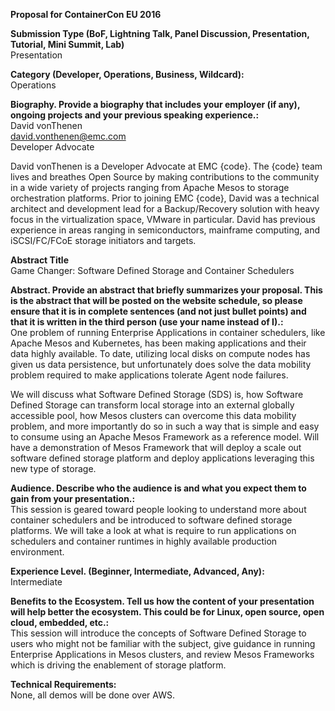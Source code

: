 **Proposal for ContainerCon EU 2016**  

**Submission Type (BoF, Lightning Talk, Panel Discussion, Presentation, Tutorial, Mini Summit, Lab)**  
Presentation

**Category (Developer, Operations, Business, Wildcard):**  
Operations

**Biography. Provide a biography that includes your employer (if any), ongoing projects and your previous speaking experience.:**  
David vonThenen  
david.vonthenen@emc.com  
Developer Advocate  

David vonThenen is a Developer Advocate at EMC {code}. The {code} team lives and breathes Open Source by making contributions to the community in a wide variety of projects ranging from Apache Mesos to storage orchestration platforms. Prior to joining EMC {code}, David was a technical architect and development lead for a Backup/Recovery solution with heavy focus in the virtualization space, VMware in particular. David has previous experience in areas ranging in semiconductors, mainframe computing, and iSCSI/FC/FCoE storage initiators and targets.

**Abstract Title**  
Game Changer: Software Defined Storage and Container Schedulers

**Abstract. Provide an abstract that briefly summarizes your proposal. This is the abstract that will be posted on the website schedule, so please ensure that it is in complete sentences (and not just bullet points) and that it is written in the third person (use your name instead of I).:**  
One problem of running Enterprise Applications in container schedulers, like Apache Mesos and Kubernetes, has been making applications and their data highly available. To date, utilizing local disks on compute nodes has given us data persistence, but unfortunately does solve the data mobility problem required to make applications tolerate Agent node failures.

We will discuss what Software Defined Storage (SDS) is, how Software Defined Storage can transform local storage into an external globally accessible pool, how Mesos clusters can overcome this data mobility problem, and more importantly do so in such a way that is simple and easy to consume using an Apache Mesos Framework as a reference model. Will have a demonstration of Mesos Framework that will deploy a scale out software defined storage platform and deploy applications leveraging this new type of storage.

**Audience. Describe who the audience is and what you expect them to gain from your presentation.:**  
This session is geared toward people looking to understand more about container schedulers and be introduced to software defined storage platforms. We will take a look at what is require to run applications on schedulers and container runtimes in highly available production environment.

**Experience Level. (Beginner, Intermediate, Advanced, Any):**  
Intermediate

**Benefits to the Ecosystem. Tell us how the content of your presentation will help better the ecosystem. This could be for Linux, open source, open cloud, embedded, etc.:**  
This session will introduce the concepts of Software Defined Storage to users who might not be familiar with the subject, give guidance in running Enterprise Applications in Mesos clusters, and review Mesos Frameworks which is driving the enablement of storage platform.

**Technical Requirements:**  
None, all demos will be done over AWS.
